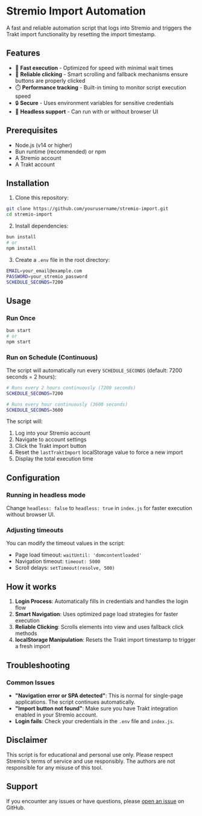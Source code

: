 # Stremio Import Automation

A fast and reliable automation script that logs into Stremio and triggers the Trakt import functionality by resetting the import timestamp.

## Features

- 🚀 **Fast execution** - Optimized for speed with minimal wait times
- 🎯 **Reliable clicking** - Smart scrolling and fallback mechanisms ensure buttons are properly clicked
- ⏱️ **Performance tracking** - Built-in timing to monitor script execution speed
- 🔒 **Secure** - Uses environment variables for sensitive credentials
- 🤖 **Headless support** - Can run with or without browser UI

## Prerequisites

- Node.js (v14 or higher)
- Bun runtime (recommended) or npm
- A Stremio account
- A Trakt account

## Installation

1. Clone this repository:
```bash
git clone https://github.com/yourusername/stremio-import.git
cd stremio-import
```

2. Install dependencies:
```bash
bun install
# or
npm install
```

3. Create a `.env` file in the root directory:
```bash
EMAIL=your_email@example.com
PASSWORD=your_stremio_password
SCHEDULE_SECONDS=7200
```

## Usage

### Run Once
```bash
bun start
# or
npm start
```

### Run on Schedule (Continuous)
The script will automatically run every `SCHEDULE_SECONDS` (default: 7200 seconds = 2 hours):
```bash
# Runs every 2 hours continuously (7200 seconds)
SCHEDULE_SECONDS=7200

# Runs every hour continuously (3600 seconds)
SCHEDULE_SECONDS=3600
```

The script will:
1. Log into your Stremio account
2. Navigate to account settings
3. Click the Trakt import button
4. Reset the `lastTraktImport` localStorage value to force a new import
5. Display the total execution time

## Configuration

### Running in headless mode
Change `headless: false` to `headless: true` in `index.js` for faster execution without browser UI.

### Adjusting timeouts
You can modify the timeout values in the script:
- Page load timeout: `waitUntil: 'domcontentloaded'`
- Navigation timeout: `timeout: 5000`
- Scroll delays: `setTimeout(resolve, 500)`

## How it works

1. **Login Process**: Automatically fills in credentials and handles the login flow
2. **Smart Navigation**: Uses optimized page load strategies for faster execution
3. **Reliable Clicking**: Scrolls elements into view and uses fallback click methods
4. **localStorage Manipulation**: Resets the Trakt import timestamp to trigger a fresh import

## Troubleshooting

### Common Issues

- **"Navigation error or SPA detected"**: This is normal for single-page applications. The script continues automatically.
- **"Import button not found"**: Make sure you have Trakt integration enabled in your Stremio account.
- **Login fails**: Check your credentials in the `.env` file and `index.js`.

## Disclaimer

This script is for educational and personal use only. Please respect Stremio's terms of service and use responsibly. The authors are not responsible for any misuse of this tool.

## Support

If you encounter any issues or have questions, please [open an issue](https://github.com/Shaun2177/stremio-import/issues) on GitHub.
